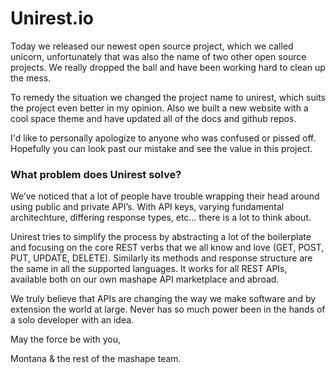 Unirest.io
===========

Today we released our newest open source project, which we called unicorn, unfortunately that was also the name of two other open source projects.  We really dropped the ball and have been working hard to clean up the mess.

To remedy the situation we changed the project name to unirest, which suits the project even better in my opinion.  Also we built a new website with a cool space theme and have updated all of the docs and github repos.

I'd like to personally apologize to anyone who was confused or pissed off.  Hopefully you can look past our mistake and see the value in this project. 

### What problem does Unirest solve?

We’ve noticed that a lot of people have trouble wrapping their head around using public and private API’s. With API keys, varying fundamental architechture, differing response types, etc… there is a lot to think about. 

Unirest tries to simplify the process by abstracting a lot of the boilerplate and focusing on the core REST verbs that we all know and love (GET, POST, PUT, UPDATE, DELETE). Similarly its methods and response structure are the same in all the supported languages. It works for all REST APIs, available both on our own mashape API marketplace and abroad. 

We truly believe that APIs are changing the way we make software and by extension the world at large. Never has so much power been in the hands of a solo developer with an idea.

May the force be with you,

Montana &amp; the rest of the mashape team.